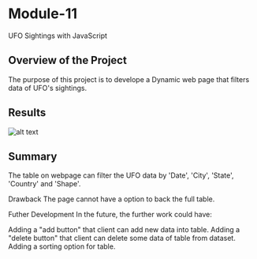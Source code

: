 # Module-11
UFO Sightings with JavaScript
## Overview of the Project
The purpose of this project is to develope a Dynamic web page that filters data of UFO's sightings. 


## Results

  
  ![alt text]()
  

## Summary

The table on webpage can filter the UFO data by 'Date', 'City', 'State', 'Country' and 'Shape'.

Drawback
The page cannot have a option to back the full table.

Futher Development
In the future, the further work could have:

Adding a "add button" that client can add new data into table.
Adding a "delete button" that client can delete some data of table from dataset.
Adding a sorting option for table.
  
